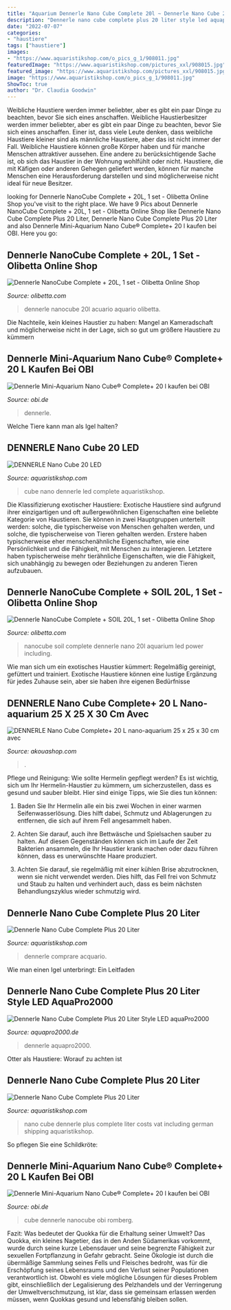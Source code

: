 ```yaml
---
title: "Aquarium Dennerle Nano Cube Complete 20l ~ Dennerle Nano Cube 20 Led"
description: "Dennerle nano cube complete plus 20 liter style led aquapro2000"
date: "2022-07-07"
categories:
- "haustiere"
tags: ["haustiere"]
images:
- "https://www.aquaristikshop.com/o_pics_g_1/908011.jpg"
featuredImage: "https://www.aquaristikshop.com/pictures_xxl/908015.jpg"
featured_image: "https://www.aquaristikshop.com/pictures_xxl/908015.jpg"
image: "https://www.aquaristikshop.com/o_pics_g_1/908011.jpg"
ShowToc: true
author: "Dr. Claudia Goodwin"
---
```



Weibliche Haustiere werden immer beliebter, aber es gibt ein paar Dinge zu beachten, bevor Sie sich eines anschaffen.
Weibliche Haustierbesitzer werden immer beliebter, aber es gibt ein paar Dinge zu beachten, bevor Sie sich eines anschaffen. Einer ist, dass viele Leute denken, dass weibliche Haustiere kleiner sind als männliche Haustiere, aber das ist nicht immer der Fall. Weibliche Haustiere können große Körper haben und für manche Menschen attraktiver aussehen. Eine andere zu berücksichtigende Sache ist, ob sich das Haustier in der Wohnung wohlfühlt oder nicht. Haustiere, die mit Käfigen oder anderen Gehegen geliefert werden, können für manche Menschen eine Herausforderung darstellen und sind möglicherweise nicht ideal für neue Besitzer.

	

		
looking for Dennerle NanoCube Complete + 20L, 1 set - Olibetta Online Shop you've visit to the right place. We have 9 Pics about Dennerle NanoCube Complete + 20L, 1 set - Olibetta Online Shop like Dennerle Nano Cube Complete Plus 20 Liter, Dennerle Nano Cube Complete Plus 20 Liter and also Dennerle Mini-Aquarium Nano Cube® Complete+ 20 l kaufen bei OBI. Here you go:
		
    
## Dennerle NanoCube Complete + 20L, 1 Set - Olibetta Online Shop

<img loading=lazy src="https://cdn-ol.niceshops.com/upload/image/product/large/default/dennerle-nanocube-complete-20l-72594-en.png" onerror="this.onerror=null;this.src='https://tse4.mm.bing.net/th?id=OIP.lZTG-uCPzXfltLJn-i4C9AHaG8&amp;pid=15.1';" alt="Dennerle NanoCube Complete + 20L, 1 set - Olibetta Online Shop">

_Source: olibetta.com_

>dennerle nanocube 20l acuario aquario olibetta. 

	

Die Nachteile, kein kleines Haustier zu haben: Mangel an Kameradschaft und möglicherweise nicht in der Lage, sich so gut um größere Haustiere zu kümmern

    
## Dennerle Mini-Aquarium Nano Cube® Complete+ 20 L Kaufen Bei OBI

<img loading=lazy src="https://images.obi.de/product/DE/1500x1500/352676_1.jpg" onerror="this.onerror=null;this.src='https://tse1.mm.bing.net/th?id=OIP.jRkJ45JzG-oJtX2BdUTBPQHaHa&amp;pid=15.1';" alt="Dennerle Mini-Aquarium Nano Cube® Complete+ 20 l kaufen bei OBI">

_Source: obi.de_

>dennerle. 

	

Welche Tiere kann man als Igel halten?

    
## DENNERLE Nano Cube 20 LED

<img loading=lazy src="https://www.aquaristikshop.com/pictures_xxl/908015.jpg" onerror="this.onerror=null;this.src='https://tse2.mm.bing.net/th?id=OIP.fDNcHU-Q50sbvqWW-X466AHaIn&amp;pid=15.1';" alt="DENNERLE Nano Cube 20 LED">

_Source: aquaristikshop.com_

>cube nano dennerle led complete aquaristikshop. 

	

Die Klassifizierung exotischer Haustiere:
Exotische Haustiere sind aufgrund ihrer einzigartigen und oft außergewöhnlichen Eigenschaften eine beliebte Kategorie von Haustieren. Sie können in zwei Hauptgruppen unterteilt werden: solche, die typischerweise von Menschen gehalten werden, und solche, die typischerweise von Tieren gehalten werden. Erstere haben typischerweise eher menschenähnliche Eigenschaften, wie eine Persönlichkeit und die Fähigkeit, mit Menschen zu interagieren. Letztere haben typischerweise mehr tierähnliche Eigenschaften, wie die Fähigkeit, sich unabhängig zu bewegen oder Beziehungen zu anderen Tieren aufzubauen.

    
## Dennerle NanoCube Complete + SOIL 20L, 1 Set - Olibetta Online Shop

<img loading=lazy src="https://cdn-ol.niceshops.com/upload/image/product/large/default/dennerle-nanocube-complete-soil-20l-72654-en.png" onerror="this.onerror=null;this.src='https://tse4.mm.bing.net/th?id=OIP.XARV1UKiy_RIowkW9EOFcAHaG8&amp;pid=15.1';" alt="Dennerle NanoCube Complete + SOIL 20L, 1 set - Olibetta Online Shop">

_Source: olibetta.com_

>nanocube soil complete dennerle nano 20l aquarium led power including. 

	

Wie man sich um ein exotisches Haustier kümmert: Regelmäßig gereinigt, gefüttert und trainiert.
Exotische Haustiere können eine lustige Ergänzung für jedes Zuhause sein, aber sie haben ihre eigenen Bedürfnisse

    
## DENNERLE Nano Cube Complete+ 20 L Nano-aquarium 25 X 25 X 30 Cm Avec

<img loading=lazy src="https://media.cdnws.com/_i/1792/m1024-17879/2421/82/dennerle-nano-cube-complete-20-l-nano-aquarium-25-x-25-x-30-cm-avec-substrat-gravier-filtration-et-eclairage-style-led-m.jpeg" onerror="this.onerror=null;this.src='https://tse4.mm.bing.net/th?id=OIP.PXLCTpFHy6Q-h0v2p_XvyQHaG9&amp;pid=15.1';" alt="DENNERLE Nano Cube Complete+ 20 L nano-aquarium 25 x 25 x 30 cm avec">

_Source: akouashop.com_

>. 

	

Pflege und Reinigung: Wie sollte Hermelin gepflegt werden?
Es ist wichtig, sich um Ihr Hermelin-Haustier zu kümmern, um sicherzustellen, dass es gesund und sauber bleibt. Hier sind einige Tipps, wie Sie dies tun können:
1. Baden Sie Ihr Hermelin alle ein bis zwei Wochen in einer warmen Seifenwasserlösung. Dies hilft dabei, Schmutz und Ablagerungen zu entfernen, die sich auf ihrem Fell angesammelt haben.

2. Achten Sie darauf, auch ihre Bettwäsche und Spielsachen sauber zu halten. Auf diesen Gegenständen können sich im Laufe der Zeit Bakterien ansammeln, die Ihr Haustier krank machen oder dazu führen können, dass es unerwünschte Haare produziert.

3. Achten Sie darauf, sie regelmäßig mit einer kühlen Brise abzutrocknen, wenn sie nicht verwendet werden. Dies hilft, das Fell frei von Schmutz und Staub zu halten und verhindert auch, dass es beim nächsten Behandlungszyklus wieder schmutzig wird.

    
## Dennerle Nano Cube Complete Plus 20 Liter

<img loading=lazy src="http://www.aquaristikshop.com/pictures_xxl/908011.jpg" onerror="this.onerror=null;this.src='https://tse4.mm.bing.net/th?id=OIP.csfC6U7VPIwJa1VZnYtNpAHaJ8&amp;pid=15.1';" alt="Dennerle Nano Cube Complete Plus 20 Liter">

_Source: aquaristikshop.com_

>dennerle comprare acquario. 

	

Wie man einen Igel unterbringt: Ein Leitfaden

    
## Dennerle Nano Cube Complete Plus 20 Liter Style LED AquaPro2000

<img loading=lazy src="https://www.aquapro2000.de/media/catalog/product/cache/1/image/1c6643041eecd79b11d8bbe3fbef5504/c/o/completeplus20.jpg" onerror="this.onerror=null;this.src='https://tse3.mm.bing.net/th?id=OIP.xvI0qQNtG4h5fBKgmi5xiQHaHa&amp;pid=15.1';" alt="Dennerle Nano Cube Complete Plus 20 Liter Style LED aquaPro2000">

_Source: aquapro2000.de_

>dennerle aquapro2000. 

	

Otter als Haustiere: Worauf zu achten ist

    
## Dennerle Nano Cube Complete Plus 20 Liter

<img loading=lazy src="https://www.aquaristikshop.com/o_pics_g_1/908011.jpg" onerror="this.onerror=null;this.src='https://tse4.mm.bing.net/th?id=OIP.ggs_BbUF7n7jeWpOi6qPEgHaJu&amp;pid=15.1';" alt="Dennerle Nano Cube Complete Plus 20 Liter">

_Source: aquaristikshop.com_

>nano cube dennerle plus complete liter costs vat including german shipping aquaristikshop. 

	

So pflegen Sie eine Schildkröte:

    
## Dennerle Mini-Aquarium Nano Cube® Complete+ 20 L Kaufen Bei OBI

<img loading=lazy src="https://images.obi.de/product/DE/1500x1500/352676_3.jpg" onerror="this.onerror=null;this.src='https://tse1.mm.bing.net/th?id=OIP.EFjg--YqFQS9Rp8puzbHxAHaHa&amp;pid=15.1';" alt="Dennerle Mini-Aquarium Nano Cube® Complete+ 20 l kaufen bei OBI">

_Source: obi.de_

>cube dennerle nanocube obi romberg. 

	

Fazit: Was bedeutet der Quokka für die Erhaltung seiner Umwelt?
Das Quokka, ein kleines Nagetier, das in den Anden Südamerikas vorkommt, wurde durch seine kurze Lebensdauer und seine begrenzte Fähigkeit zur sexuellen Fortpflanzung in Gefahr gebracht. Seine Ökologie ist durch die übermäßige Sammlung seines Fells und Fleisches bedroht, was für die Erschöpfung seines Lebensraums und den Verlust seiner Populationen verantwortlich ist. Obwohl es viele mögliche Lösungen für dieses Problem gibt, einschließlich der Legalisierung des Pelzhandels und der Verringerung der Umweltverschmutzung, ist klar, dass sie gemeinsam erlassen werden müssen, wenn Quokkas gesund und lebensfähig bleiben sollen.

